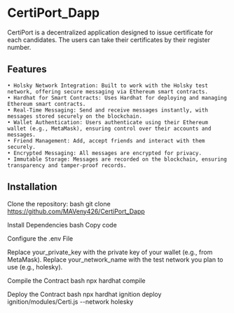 # CertiPort_Dapp

CertiPort is a decentralized application designed to issue certificate for each candidates. The users can take their certificates by their register number.

Features
-----------
    • Holsky Network Integration: Built to work with the Holsky test network, offering secure messaging via Ethereum smart contracts.
    • Hardhat for Smart Contracts: Uses Hardhat for deploying and managing Ethereum smart contracts.
    • Real-Time Messaging: Send and receive messages instantly, with messages stored securely on the blockchain.
    • Wallet Authentication: Users authenticate using their Ethereum wallet (e.g., MetaMask), ensuring control over their accounts and messages.
    • Friend Management: Add, accept friends and interact with them securely.
    • Encrypted Messaging: All messages are encrypted for privacy.
    • Immutable Storage: Messages are recorded on the blockchain, ensuring transparency and tamper-proof records.
    
Installation
--------------
Clone the repository: bash git clone https://github.com/MAVeny426/CertiPort_Dapp

Install Dependencies bash Copy code

Configure the .env File

Replace your_private_key with the private key of your wallet (e.g., from MetaMask). Replace your_network_name with the test network you plan to use (e.g., holesky).

Compile the Contract bash npx hardhat compile

Deploy the Contract bash npx hardhat ignition deploy ignition/modules/Certi.js --network holesky
